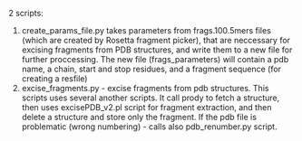 2 scripts:
1) create_params_file.py takes parameters from frags.100.5mers files (which are created by Rosetta fragment picker), that are neccessary for excising fragments from PDB structures, and write them to a new file for further proccessing. 
The new file (frags_parameters) will contain a pdb name, a chain, start and stop residues, and a fragment sequence (for creating a resfile)
2) excise_fragments.py - excise fragments from pdb structures. This scripts uses several another scripts. It call prody to fetch a structure, then uses excisePDB_v2.pl script for fragment extraction, and then delete a structure and store only the fragment. If the pdb file is problematic (wrong numbering) - calls also pdb_renumber.py script.
